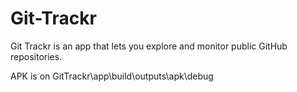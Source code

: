 # Git-Trackr
Git Trackr is an app that lets you explore and monitor public GitHub repositories.

APK is on GitTrackr\app\build\outputs\apk\debug
